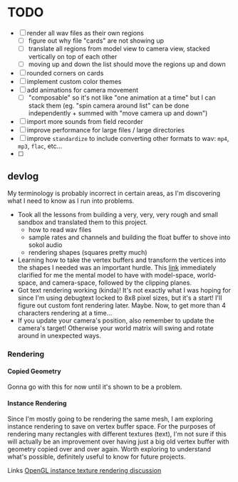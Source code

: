 # TODO

- [ ] render all wav files as their own regions
    - [ ] figure out why file "cards" are not showing up
    - [ ] translate all regions from model view to camera view, stacked vertically on top of each other
    - [ ] moving up and down the list should move the regions up and down
- [ ] rounded corners on cards
- [ ] implement custom color themes
- [ ] add animations for camera movement
    - [ ] "composable" so it's not like "one animation at a time" but I can stack them (eg. "spin camera around list" can be done independently + summed with "move camera up and down")
- [ ] import more sounds from field recorder
- [ ] improve performance for large files / large directories
- [ ] improve `standardize` to include converting other formats to wav: `mp4`, `mp3`, `flac`, etc...
- [ ] 

## devlog

My terminology is probably incorrect in certain areas, as I'm discovering what I need to know as I run into problems.

- Took all the lessons from building a very, very, very rough and small sandbox and translated them to this project.
    - how to read wav files
    - sample rates and channels and building the float buffer to shove into sokol audio
    - rendering shapes (squares pretty much)
- Learning how to take the vertex buffers and transform the vertices into the shapes I needed was an important hurdle. This [link](https://jsantell.com/model-view-projection/) immediately clarified for me the mental model to have with model-space, world-space, and camera-space, followed by the clipping planes.
- Got text rendering working (kinda)! It's not exactly what I was hoping for since I'm using debugtext locked to 8x8 pixel sizes, but it's a start! I'll figure out custom font rendering later. Maybe. Now, to get more than 4 characters rendering at a time...
- If you update your camera's position, also remember to update the camera's target! Otherwise your world matrix will swing and rotate around in unexpected ways.

### Rendering

#### Copied Geometry

Gonna go with this for now until it's shown to be a problem.

#### Instance Rendering
Since I'm mostly going to be rendering the same mesh, I am exploring instance rendering to save on vertex buffer space. For the purposes of rendering many rectangles with different textures (text), I'm not sure if this will actually be an improvement over having just a big old vertex buffer with geometry copied over and over again. Worth exploring to understand what's possible, definitely useful to know for future projects. 

Links
[OpenGL instance texture rendering discussion](https://community.khronos.org/t/different-textures-in-instanced-rendering/71414/2)


